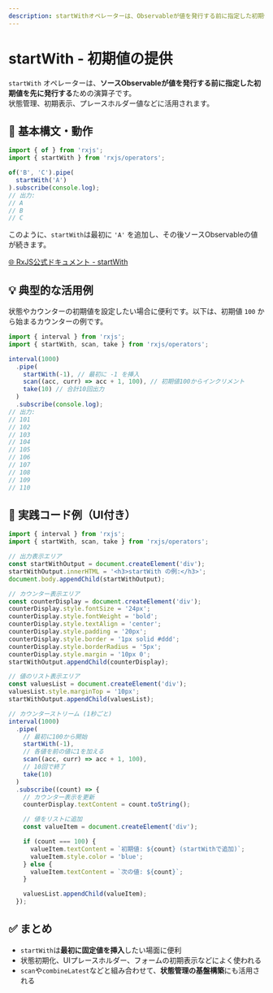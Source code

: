 ```yaml
---
description: startWithオペレーターは、Observableが値を発行する前に指定した初期値を挿入する演算子で、状態初期化やUIの初期表示に適しています。
---
```


# startWith - 初期値の提供

`startWith` オペレーターは、**ソースObservableが値を発行する前に指定した初期値を先に発行する**ための演算子です。  
状態管理、初期表示、プレースホルダー値などに活用されます。


## 🔰 基本構文・動作

```ts
import { of } from 'rxjs';
import { startWith } from 'rxjs/operators';

of('B', 'C').pipe(
  startWith('A')
).subscribe(console.log);
// 出力:
// A
// B
// C
```

このように、`startWith`は最初に `'A'` を追加し、その後ソースObservableの値が続きます。

[🌐 RxJS公式ドキュメント - startWith](https://rxjs.dev/api/index/function/startWith)

## 💡 典型的な活用例

状態やカウンターの初期値を設定したい場合に便利です。以下は、初期値 `100` から始まるカウンターの例です。

```ts
import { interval } from 'rxjs';
import { startWith, scan, take } from 'rxjs/operators';

interval(1000)
  .pipe(
    startWith(-1), // 最初に -1 を挿入
    scan((acc, curr) => acc + 1, 100), // 初期値100からインクリメント
    take(10) // 合計10回出力
  )
  .subscribe(console.log);
// 出力:
// 101
// 102
// 103
// 104
// 105
// 106
// 107
// 108
// 109
// 110
```


## 🧪 実践コード例（UI付き）

```ts
import { interval } from 'rxjs';
import { startWith, scan, take } from 'rxjs/operators';

// 出力表示エリア
const startWithOutput = document.createElement('div');
startWithOutput.innerHTML = '<h3>startWith の例:</h3>';
document.body.appendChild(startWithOutput);

// カウンター表示エリア
const counterDisplay = document.createElement('div');
counterDisplay.style.fontSize = '24px';
counterDisplay.style.fontWeight = 'bold';
counterDisplay.style.textAlign = 'center';
counterDisplay.style.padding = '20px';
counterDisplay.style.border = '1px solid #ddd';
counterDisplay.style.borderRadius = '5px';
counterDisplay.style.margin = '10px 0';
startWithOutput.appendChild(counterDisplay);

// 値のリスト表示エリア
const valuesList = document.createElement('div');
valuesList.style.marginTop = '10px';
startWithOutput.appendChild(valuesList);

// カウンターストリーム (1秒ごと)
interval(1000)
  .pipe(
    // 最初に100から開始
    startWith(-1),
    // 各値を前の値に1を加える
    scan((acc, curr) => acc + 1, 100),
    // 10回で終了
    take(10)
  )
  .subscribe((count) => {
    // カウンター表示を更新
    counterDisplay.textContent = count.toString();

    // 値をリストに追加
    const valueItem = document.createElement('div');

    if (count === 100) {
      valueItem.textContent = `初期値: ${count} (startWithで追加)`;
      valueItem.style.color = 'blue';
    } else {
      valueItem.textContent = `次の値: ${count}`;
    }

    valuesList.appendChild(valueItem);
  });
```


## ✅ まとめ

- `startWith`は**最初に固定値を挿入**したい場面に便利
- 状態初期化、UIプレースホルダー、フォームの初期表示などによく使われる
- `scan`や`combineLatest`などと組み合わせて、**状態管理の基盤構築**にも活用される